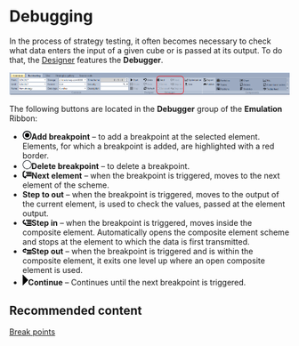 # Debugging

In the process of strategy testing, it often becomes necessary to check what data enters the input of a given cube or is passed at its output. To do that, the [Designer](../../designer.md) features the **Debugger**.

![Designer Debug 00](../../../images/designer_debug_00.png)

The following buttons are located in the **Debugger** group of the **Emulation** Ribbon:

- ![Designer Debug 01](../../../images/designer_debug_01.png)**Add breakpoint** – to add a breakpoint at the selected element. Elements, for which a breakpoint is added, are highlighted with a red border.
- ![Designer Debug 02](../../../images/designer_debug_02.png)**Delete breakpoint** – to delete a breakpoint.
- ![Designer Debug 03](../../../images/designer_debug_03.png)**Next element** – when the breakpoint is triggered, moves to the next element of the scheme.
- **Step to out** – when the breakpoint is triggered, moves to the output of the current element, is used to check the values, passed at the element output.
- ![Designer Debug 04](../../../images/designer_debug_04.png)**Step in** – when the breakpoint is triggered, moves inside the composite element. Automatically opens the composite element scheme and stops at the element to which the data is first transmitted.
- ![Designer Debug 05](../../../images/designer_debug_05.png)**Step out** – when the breakpoint is triggered and is within the composite element, it exits one level up where an open composite element is used.
- ![Designer Debug 06](../../../images/designer_debug_06.png)**Continue** – Continues until the next breakpoint is triggered.

## Recommended content

[Break points](debugging/break_points.md)
